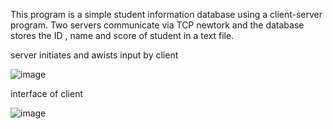 This program is a  simple student information database using a client-server program. Two servers communicate via TCP newtork and the database stores the ID , name and score of student in a text file. 

server initiates and awists input by client 

![image](https://user-images.githubusercontent.com/70728294/225674681-d0c1d973-8571-4c69-a46a-6c5f46a8a90d.png)

interface of client 

![image](https://user-images.githubusercontent.com/70728294/225674764-c48d40d4-941f-4cda-aa82-b99f5cb6a36f.png)
